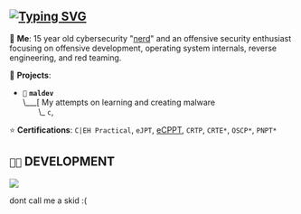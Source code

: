 ## [![Typing SVG](https://readme-typing-svg.demolab.com?font=Terminess+Nerd+Font+Mono&size=20&duration=2000&pause=500&color=49F7B6&background=FFFFFF00&vCenter=true&random=true&width=540&height=40&lines=Hey%2C+it's+NoAssosciation!;currently%3A+poking+at+windows+with+a+stick;currently%3A+studying+the+arcane+arts;currently%3A+spamming+F5+in+IDA;currently%3A+shadowboxing+security+solutions;currently%3A+succumbing+to+the+void;currently%3A+loitering+in+Walmart%3D0;currently%3A+thumbing+through+PDFs+(SDMs))](https://git.io/typing-svg)

💬 **Me**: 15 year old cybersecurity "[nerd](https://app.gitbook.com/o/Sasc2qkhFi6W47HX6wWL/s/WxFZHX1AmHftyE2RKRgF/group-1/so-cool)" and an offensive security enthusiast focusing on offensive development, operating system internals, reverse engineering, and red teaming.

🌱 **Projects**:

- `💉` **`maldev`**<br>
\\___[  My attempts on learning and creating malware<br>
&nbsp;&nbsp;&nbsp;&nbsp;&nbsp;&nbsp;&nbsp;\\\_ `c`,

⭐ **Certifications**: `C|EH Practical`, `eJPT`, [eCPPT](https://security.ine.com/certifications/ecppt-certification/), `CRTP`, `CRTE*`, `OSCP*`, `PNPT*`

## `👨‍💻` DEVELOPMENT
[![](https://skillicons.dev/icons?i=c,cpp,python,bash,powershell,neovim,vim,visualstudio,vscode,arch,windows)](https://skillicons.dev)

dont call me a skid :(
